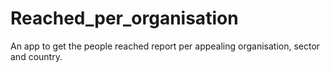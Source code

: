 # Reached_per_organisation
An app to get the people reached report per appealing organisation, sector and country. 
